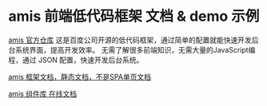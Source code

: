 # amis 前端低代码框架 文档 & demo 示例

[amis 官方仓库](https://github.com/baidu/amis)
这是百度公司开源的低代码框架，通过简单的配置就能快速开发后台系统界面，提高开发效率。
无需了解很多前端知识，无需大量的JavaScript编程，通过 JSON 配置，快速开发后台系统。

[amis 框架文档，静态文档，不是SPA单页文档](https://develop365.gitlab.io/amis/zh-CN/docs/index.html)

[amis 组件库 在线文档](https://develop365.gitlab.io/amis/zh-CN/components/index.html)
